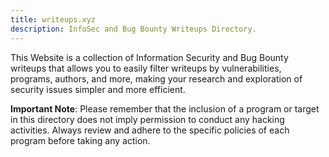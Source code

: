 ```yaml
---
title: writeups.xyz
description: InfoSec and Bug Bounty Writeups Directory.
---
```


This Website is a collection of Information Security and Bug Bounty writeups that allows you to easily filter writeups by vulnerabilities, programs, authors, and more, making your research and exploration of security issues simpler and more efficient.

**Important Note**: Please remember that the inclusion of a program or target in this directory does not imply permission to conduct any hacking activities. Always review and adhere to the specific policies of each program before taking any action.